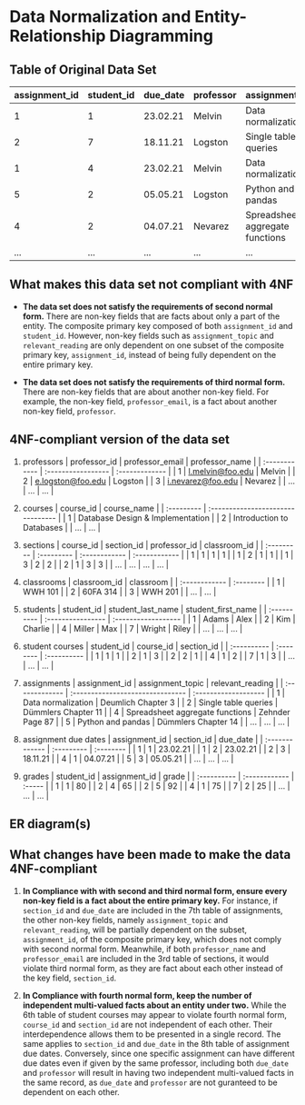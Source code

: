 # Data Normalization and Entity-Relationship Diagramming
## Table of Original Data Set
| assignment_id | student_id | due_date | professor | assignment_topic                | classroom | grade | relevant_reading    | professor_email   |
| :------------ | :--------- | :------- | :-------- | :------------------------------ | :-------- | :---- | :------------------ | :---------------- |
| 1             | 1          | 23.02.21 | Melvin    | Data normalization              | WWH 101   | 80    | Deumlich Chapter 3  | l.melvin@foo.edu  |
| 2             | 7          | 18.11.21 | Logston   | Single table queries            | 60FA 314  | 25    | Dümmlers Chapter 11 | e.logston@foo.edu |
| 1             | 4          | 23.02.21 | Melvin    | Data normalization              | WWH 101   | 75    | Deumlich Chapter 3  | l.melvin@foo.edu  |
| 5             | 2          | 05.05.21 | Logston   | Python and pandas               | 60FA 314  | 92    | Dümmlers Chapter 14 | e.logston@foo.edu |
| 4             | 2          | 04.07.21 | Nevarez   | Spreadsheet aggregate functions | WWH 201   | 65    | Zehnder Page 87     | i.nevarez@foo.edu |
| ...           | ...        | ...      | ...       | ...                             | ...       | ...   | ...                 | ...               |

## What makes this data set not compliant with 4NF
- **The data set does not satisfy the requirements of second normal form.** There are non-key fields that are facts about only a part of the entity. The composite primary key composed of both `assignment_id` and `student_id`. However, non-key fields such as `assignment_topic` and `relevant_reading` are only dependent on one subset of the composite primary key, `assignment_id`, instead of being fully dependent on the entire primary key.

- **The data set does not satisfy the requirements of third normal form.** There are non-key fields that are about another non-key field. For example, the non-key field, `professor_email`, is a fact about another non-key field, `professor`.

## 4NF-compliant version of the data set
1. professors
| professor_id  | professor_email    | professor_name |
| :------------ | :----------------- | :------------- |
| 1             | l.melvin@foo.edu   | Melvin         |
| 2             | e.logston@foo.edu  | Logston        |
| 3             | i.nevarez@foo.edu  | Nevarez        |
| ...           | ...                | ...            |

2. courses
| course_id  | course_name                       |
| :--------- | :-------------------------------- |
| 1          | Database Design & Implementation  |
| 2          | Introduction to Databases         |
| ...        | ...                               |

3. sections
| course_id  | section_id | professor_id  | classroom_id  |
| :--------- | :--------- | :------------ | :------------ |
| 1          | 1          | 1             | 1             |
| 1          | 2          | 1             | 1             |
| 1          | 3          | 2             | 2             |
| 2          | 1          | 3             | 3             |
| ...        | ...        | ...           | ...           |

4. classrooms
| classroom_id  | classroom |
| :------------ | :-------- |
| 1             | WWH 101   |
| 2             | 60FA 314  |
| 3             | WWH 201   |
| ...           | ...       |


5. students
| student_id  | student_last_name | student_first_name  |
| :---------- | :---------------- | :------------------ |
| 1           | Adams             | Alex                |
| 2           | Kim               | Charlie             |
| 4           | Miller            | Max                 |
| 7           | Wright            | Riley               |
| ...         | ...               | ...                 |

6. student courses
| student_id  | course_id | section_id  |
| :---------- | :-------- | :---------- |
| 1           | 1         | 1           |
| 2           | 1         | 3           |
| 2           | 2         | 1           |
| 4           | 1         | 2           |
| 7           | 1         | 3           |
| ...         | ...       | ...         |

7. assignments
| assignment_id  | assignment_topic                 | relevant_reading     |
| :------------- | :------------------------------- | :------------------- |
| 1              | Data normalization               | Deumlich Chapter 3   |
| 2              | Single table queries             | Dümmlers Chapter 11  |
| 4              | Spreadsheet aggregate functions  | Zehnder Page 87      |
| 5              | Python and pandas                | Dümmlers Chapter 14  |
| ...            | ...                              | ...                  |

8. assignment due dates
| assignment_id  | section_id | due_date  |
| :------------- | :--------- | :-------- |
| 1              | 1          | 23.02.21  |
| 1              | 2          | 23.02.21  |
| 2              | 3          | 18.11.21  |
| 4              | 1          | 04.07.21  |
| 5              | 3          | 05.05.21  |
| ...            | ...        | ...       |

9. grades
| student_id  | assignment_id | grade  |
| :---------- | :------------ | :----- |
| 1           | 1             | 80     |
| 2           | 4             | 65     |
| 2           | 5             | 92     |
| 4           | 1             | 75     |
| 7           | 2             | 25     |
| ...         | ...           | ...    |


## ER diagram(s)

## What changes have been made to make the data 4NF-compliant
1. **In Compliance with with second and third normal form, ensure every non-key field is a fact about the entire primary key.** For instance, if `section_id` and `due_date` are included in the 7th table of assignments, the other non-key fields, namely `assignment_topic` and `relevant_reading`, will be partially dependent on the subset, `assignment_id`, of the composite primary key, which does not comply with second normal form. Meanwhile, if both `professor_name` and `professor_email` are included in the 3rd table of sections, it would violate third normal form, as they are fact about each other instead of the key field, `section_id`.

2. **In Compliance with fourth normal form, keep the number of independent multi-valued facts about an entity under two.** While the 6th table of student courses may appear to violate fourth normal form, `course_id` and `section_id` are not independent of each other. Their interdependence allows them to be presented in a single record. The same applies to `section_id` and `due_date` in the 8th table of assignment due dates. Conversely, since one specific assignment can have different due dates even if given by the same professor, including both `due_date` and `professor` will result in having two independent multi-valued facts in the same record, as `due_date` and `professor` are not guranteed to be dependent on each other.